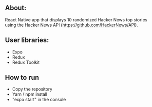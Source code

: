 ## About:
React Native app that displays 10 randomized Hacker News top stories using the Hacker News API (https://github.com/HackerNews/API).

## User libraries:
- Expo
- Redux
- Redux Toolkit

## How to run
- Copy the repository
- Yarn / npm install
- "expo start" in the console
